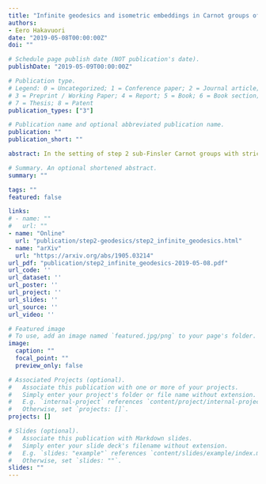 ```yaml
---
title: "Infinite geodesics and isometric embeddings in Carnot groups of step 2"
authors:
- Eero Hakavuori
date: "2019-05-08T00:00:00Z"
doi: ""

# Schedule page publish date (NOT publication's date).
publishDate: "2019-05-09T00:00:00Z"

# Publication type.
# Legend: 0 = Uncategorized; 1 = Conference paper; 2 = Journal article;
# 3 = Preprint / Working Paper; 4 = Report; 5 = Book; 6 = Book section;
# 7 = Thesis; 8 = Patent
publication_types: ["3"]

# Publication name and optional abbreviated publication name.
publication: ""
publication_short: ""

abstract: In the setting of step 2 sub-Finsler Carnot groups with strictly convex norms, we prove that all infinite geodesics are lines. It follows that for any other homogeneous distance, all geodesics are lines exactly when the induced norm on the horizontal space is strictly convex. As a further consequence, we show that all isometric embeddings between such homogeneous groups are affine.

# Summary. An optional shortened abstract.
summary: ""

tags: ""
featured: false

links:
# - name: ""
#   url: ""
- name: "Online"
  url: "publication/step2-geodesics/step2_infinite_geodesics.html"
- name: "arXiv"
  url: "https://arxiv.org/abs/1905.03214"
url_pdf: "publication/step2_infinite_geodesics-2019-05-08.pdf"
url_code: ''
url_dataset: ''
url_poster: ''
url_project: ''
url_slides: ''
url_source: ''
url_video: ''

# Featured image
# To use, add an image named `featured.jpg/png` to your page's folder. 
image:
  caption: ""
  focal_point: ""
  preview_only: false

# Associated Projects (optional).
#   Associate this publication with one or more of your projects.
#   Simply enter your project's folder or file name without extension.
#   E.g. `internal-project` references `content/project/internal-project/index.md`.
#   Otherwise, set `projects: []`.
projects: []

# Slides (optional).
#   Associate this publication with Markdown slides.
#   Simply enter your slide deck's filename without extension.
#   E.g. `slides: "example"` references `content/slides/example/index.md`.
#   Otherwise, set `slides: ""`.
slides: ""
---
```

